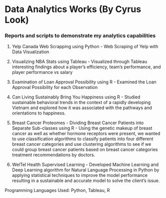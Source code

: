 # Data Analytics Works (By Cyrus Look)
### Reports and scripts to demonstrate my analytics capabilities

1. Yelp Canada Web Scrapping using Python - Web Scraping of Yelp with Data Visualization

2. Visualizing NBA Stats using Tableau - Visualized through Tableau interesting findings about a player’s efficiency, team’s performance, and player performance vs salary

3. Examination of Loan Approval Possibility using R - Examined the Loan Approval Possibility for each Observation

4. Can Living Sustainably Bring You Happiness using R - Studied sustainable behavioral trends in the context of a rapidly developing Vietnam and explored how it was associated with the pathways and orientations to happiness.

5. Breast Cancer Proteomes - Dividing Breast Cancer Patients into Separate Sub-classes using R - Using the genetic makeup of breast cancer as well as whether hormone receptors were present, we wanted to use classification algorithms to classify patients into four different breast cancer categories and use clustering algorithms to see if we could group breast cancer patients based on breast cancer categories treatment recommendations by doctors.

6. WelTel Health Supervised Learning - Developed Machine Learning and Deep Learning algorithm for Natural Language Processing in Python by applying statistical techniques to improve the model performance resulting in a sustainable and accurate model to solve the client’s issue.

Programming Languages Used: Python, Tableau, R
